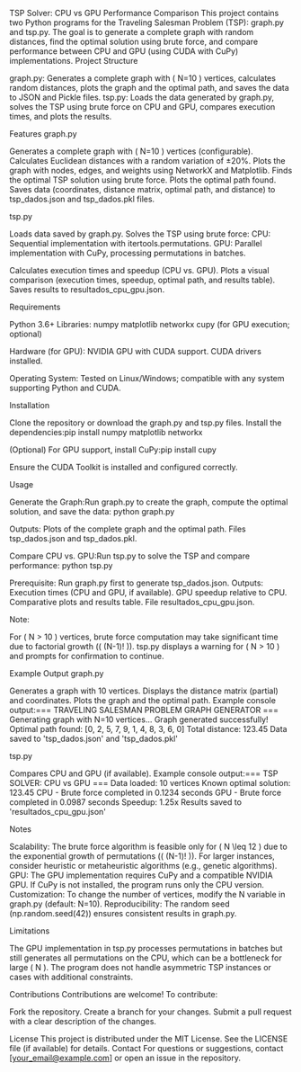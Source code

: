 TSP Solver: CPU vs GPU Performance Comparison
This project contains two Python programs for the Traveling Salesman Problem (TSP): graph.py and tsp.py. The goal is to generate a complete graph with random distances, find the optimal solution using brute force, and compare performance between CPU and GPU (using CUDA with CuPy) implementations.
Project Structure

graph.py: Generates a complete graph with ( N=10 ) vertices, calculates random distances, plots the graph and the optimal path, and saves the data to JSON and Pickle files.
tsp.py: Loads the data generated by graph.py, solves the TSP using brute force on CPU and GPU, compares execution times, and plots the results.

Features
graph.py

Generates a complete graph with ( N=10 ) vertices (configurable).
Calculates Euclidean distances with a random variation of ±20%.
Plots the graph with nodes, edges, and weights using NetworkX and Matplotlib.
Finds the optimal TSP solution using brute force.
Plots the optimal path found.
Saves data (coordinates, distance matrix, optimal path, and distance) to tsp_dados.json and tsp_dados.pkl files.

tsp.py

Loads data saved by graph.py.
Solves the TSP using brute force:
CPU: Sequential implementation with itertools.permutations.
GPU: Parallel implementation with CuPy, processing permutations in batches.


Calculates execution times and speedup (CPU vs. GPU).
Plots a visual comparison (execution times, speedup, optimal path, and results table).
Saves results to resultados_cpu_gpu.json.

Requirements

Python 3.6+
Libraries:
numpy
matplotlib
networkx
cupy (for GPU execution; optional)


Hardware (for GPU):
NVIDIA GPU with CUDA support.
CUDA drivers installed.


Operating System: Tested on Linux/Windows; compatible with any system supporting Python and CUDA.

Installation

Clone the repository or download the graph.py and tsp.py files.
Install the dependencies:pip install numpy matplotlib networkx


(Optional) For GPU support, install CuPy:pip install cupy

Ensure the CUDA Toolkit is installed and configured correctly.

Usage

Generate the Graph:Run graph.py to create the graph, compute the optimal solution, and save the data:
python graph.py


Outputs:
Plots of the complete graph and the optimal path.
Files tsp_dados.json and tsp_dados.pkl.




Compare CPU vs. GPU:Run tsp.py to solve the TSP and compare performance:
python tsp.py


Prerequisite: Run graph.py first to generate tsp_dados.json.
Outputs:
Execution times (CPU and GPU, if available).
GPU speedup relative to CPU.
Comparative plots and results table.
File resultados_cpu_gpu.json.




Note:

For ( N > 10 ) vertices, brute force computation may take significant time due to factorial growth (( (N-1)! )).
tsp.py displays a warning for ( N > 10 ) and prompts for confirmation to continue.



Example Output
graph.py

Generates a graph with 10 vertices.
Displays the distance matrix (partial) and coordinates.
Plots the graph and the optimal path.
Example console output:=== TRAVELING SALESMAN PROBLEM GRAPH GENERATOR ===
Generating graph with N=10 vertices...
Graph generated successfully!
Optimal path found: [0, 2, 5, 7, 9, 1, 4, 8, 3, 6, 0]
Total distance: 123.45
Data saved to 'tsp_dados.json' and 'tsp_dados.pkl'



tsp.py

Compares CPU and GPU (if available).
Example console output:=== TSP SOLVER: CPU vs GPU ===
Data loaded: 10 vertices
Known optimal solution: 123.45
CPU - Brute force completed in 0.1234 seconds
GPU - Brute force completed in 0.0987 seconds
Speedup: 1.25x
Results saved to 'resultados_cpu_gpu.json'



Notes

Scalability: The brute force algorithm is feasible only for ( N \leq 12 ) due to the exponential growth of permutations (( (N-1)! )). For larger instances, consider heuristic or metaheuristic algorithms (e.g., genetic algorithms).
GPU: The GPU implementation requires CuPy and a compatible NVIDIA GPU. If CuPy is not installed, the program runs only the CPU version.
Customization: To change the number of vertices, modify the N variable in graph.py (default: N=10).
Reproducibility: The random seed (np.random.seed(42)) ensures consistent results in graph.py.

Limitations

The GPU implementation in tsp.py processes permutations in batches but still generates all permutations on the CPU, which can be a bottleneck for large ( N ).
The program does not handle asymmetric TSP instances or cases with additional constraints.

Contributions
Contributions are welcome! To contribute:

Fork the repository.
Create a branch for your changes.
Submit a pull request with a clear description of the changes.

License
This project is distributed under the MIT License. See the LICENSE file (if available) for details.
Contact
For questions or suggestions, contact [your_email@example.com] or open an issue in the repository.
